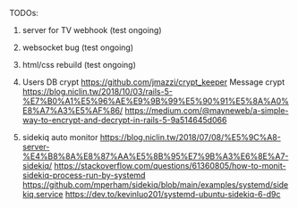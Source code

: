 TODOs:
1. server for TV webhook (test ongoing)
3. websocket bug (test ongoing)
5. html/css rebuild  (test ongoing)

2. Users 
DB crypt
https://github.com/jmazzi/crypt_keeper
Message crypt
https://blog.niclin.tw/2018/10/03/rails-5-%E7%B0%A1%E5%96%AE%E9%9B%99%E5%90%91%E5%8A%A0%E8%A7%A3%E5%AF%86/
https://medium.com/@mayneweb/a-simple-way-to-encrypt-and-decrypt-in-rails-5-9a514645d066
4. sidekiq auto monitor 
https://blog.niclin.tw/2018/07/08/%E5%9C%A8-server-%E4%B8%8A%E8%87%AA%E5%8B%95%E7%9B%A3%E6%8E%A7-sidekiq/
https://stackoverflow.com/questions/61360805/how-to-monit-sidekiq-process-run-by-systemd
https://github.com/mperham/sidekiq/blob/main/examples/systemd/sidekiq.service
https://dev.to/kevinluo201/systemd-ubuntu-sidekiq-6-d9c